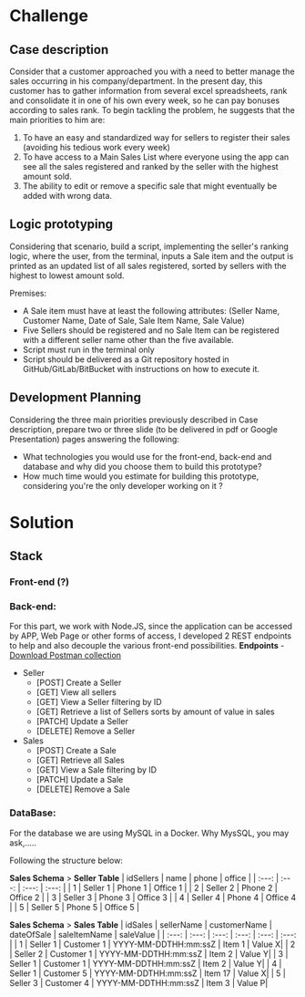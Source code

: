 # Challenge
## Case description 
Consider that a customer approached you with a need to better manage the sales occurring in his company/department. In the present day, this customer has to gather information from several excel spreadsheets, rank and consolidate it in one of his own every week, so he can pay bonuses according to sales rank. To begin tackling the problem, he suggests that the main priorities to him are: 

1. To have an easy and standardized way for sellers to register their sales (avoiding his tedious work every week) 
2. To have access to a Main Sales List where everyone using the app can see all the sales registered and ranked by the seller with the highest amount sold. 
3. The ability to edit or remove a specific sale that might eventually be added with wrong data. 

## Logic prototyping 
Considering that scenario, build a script, implementing the seller's ranking logic, where the user, from the terminal, inputs a Sale item and the output is printed as an updated list of all sales registered, sorted by sellers with the highest to lowest amount sold. 


Premises: 
- A Sale item must have at least the following attributes: (Seller Name, Customer Name, Date of Sale, Sale Item Name, Sale Value) 
- Five Sellers should be registered and no Sale Item can be registered with a different seller name other than the five available. 
- Script must run in the terminal only 
- Script should be delivered as a Git repository hosted in GitHub/GitLab/BitBucket with instructions on how to execute it. 


## Development Planning 
Considering the three main priorities previously described in Case description, prepare two or three slide (to be delivered in pdf or Google Presentation) pages answering the following: 
- What technologies you would use for the front-end, back-end and database and why did you choose them to build this prototype? 
- How much time would you estimate for building this prototype, considering you're the only developer working on it ?

# Solution

## Stack
### Front-end (?)
### Back-end:
For this part, we work with Node.JS, since the application can be accessed by APP, Web Page or other forms of access, I developed 2 REST endpoints to help and also decouple the various front-end possibilities.
**Endpoints** - [Download Postman collection](https://github.com/alrtas/sales-register-api/files/7401626/Sales-register.postman_collection.json.zip)
* Seller
  * [POST] Create a Seller 
  * [GET] View all sellers
  * [GET] View a Seller filtering by ID 
  * [GET] Retrieve a list of Sellers sorts by amount of value in sales
  * [PATCH] Update a Seller
  * [DELETE] Remove a Seller 
* Sales
  * [POST] Create a Sale
  * [GET] Retrieve all Sales
  * [GET] View a Sale filtering by ID
  * [PATCH] Update a Sale
  * [DELETE] Remove a Sale  
### DataBase: 
For the database we are using MySQL in a Docker. 
Why MysSQL, you may ask,.....

Following the structure below:

**Sales Schema** > **Seller Table**
| idSellers | name  | phone | office |
| :---:     | :---: | :---: |  :---: |
| 1 | Seller 1 | Phone 1 | Office 1 |
| 2 | Seller 2 | Phone 2 | Office 2 |
| 3 | Seller 3 | Phone 3 | Office 3 |
| 4 | Seller 4 | Phone 4 | Office 4 |
| 5 | Seller 5 | Phone 5 | Office 5 |


**Sales Schema** > **Sales Table**
| idSales | sellerName  | customerName | dateOfSale | saleItemName | saleValue |
|  :---:  |    :---:    |     :---:    |    :---:   |    :---:     |   :---:   |
| 1 | Seller 1 | Customer 1 | YYYY-MM-DDTHH:mm:ssZ | Item 1  | Value X|
| 2 | Seller 2 | Customer 1 | YYYY-MM-DDTHH:mm:ssZ | Item 2  | Value Y|
| 3 | Seller 1 | Customer 1 | YYYY-MM-DDTHH:mm:ssZ | Item 2  | Value Y|
| 4 | Seller 1 | Customer 5 | YYYY-MM-DDTHH:mm:ssZ | Item 17 | Value X|
| 5 | Seller 3 | Customer 4 | YYYY-MM-DDTHH:mm:ssZ | Item 3  | Value P|
